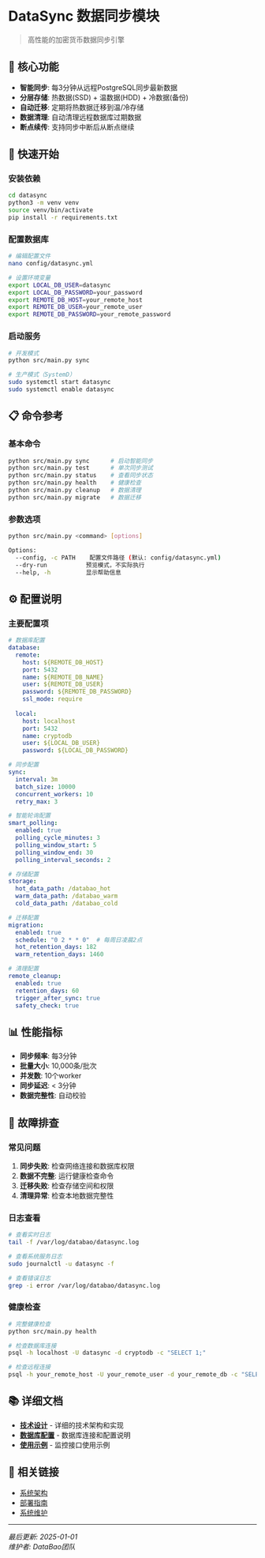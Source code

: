 # DataSync 数据同步模块

> 高性能的加密货币数据同步引擎

## 🎯 核心功能

- **智能同步**: 每3分钟从远程PostgreSQL同步最新数据
- **分层存储**: 热数据(SSD) + 温数据(HDD) + 冷数据(备份)
- **自动迁移**: 定期将热数据迁移到温/冷存储
- **数据清理**: 自动清理远程数据库过期数据
- **断点续传**: 支持同步中断后从断点继续

## 🚀 快速开始

### 安装依赖
```bash
cd datasync
python3 -m venv venv
source venv/bin/activate
pip install -r requirements.txt
```

### 配置数据库
```bash
# 编辑配置文件
nano config/datasync.yml

# 设置环境变量
export LOCAL_DB_USER=datasync
export LOCAL_DB_PASSWORD=your_password
export REMOTE_DB_HOST=your_remote_host
export REMOTE_DB_USER=your_remote_user
export REMOTE_DB_PASSWORD=your_remote_password
```

### 启动服务
```bash
# 开发模式
python src/main.py sync

# 生产模式（SystemD）
sudo systemctl start datasync
sudo systemctl enable datasync
```

## 📋 命令参考

### 基本命令
```bash
python src/main.py sync      # 启动智能同步
python src/main.py test      # 单次同步测试
python src/main.py status    # 查看同步状态
python src/main.py health    # 健康检查
python src/main.py cleanup   # 数据清理
python src/main.py migrate   # 数据迁移
```

### 参数选项
```bash
python src/main.py <command> [options]

Options:
  --config, -c PATH    配置文件路径 (默认: config/datasync.yml)
  --dry-run           预览模式，不实际执行
  --help, -h          显示帮助信息
```

## ⚙️ 配置说明

### 主要配置项
```yaml
# 数据库配置
database:
  remote:
    host: ${REMOTE_DB_HOST}
    port: 5432
    name: ${REMOTE_DB_NAME}
    user: ${REMOTE_DB_USER}
    password: ${REMOTE_DB_PASSWORD}
    ssl_mode: require
  
  local:
    host: localhost
    port: 5432
    name: cryptodb
    user: ${LOCAL_DB_USER}
    password: ${LOCAL_DB_PASSWORD}

# 同步配置
sync:
  interval: 3m
  batch_size: 10000
  concurrent_workers: 10
  retry_max: 3

# 智能轮询配置
smart_polling:
  enabled: true
  polling_cycle_minutes: 3
  polling_window_start: 5
  polling_window_end: 30
  polling_interval_seconds: 2

# 存储配置
storage:
  hot_data_path: /databao_hot
  warm_data_path: /databao_warm
  cold_data_path: /databao_cold

# 迁移配置
migration:
  enabled: true
  schedule: "0 2 * * 0"  # 每周日凌晨2点
  hot_retention_days: 182
  warm_retention_days: 1460

# 清理配置
remote_cleanup:
  enabled: true
  retention_days: 60
  trigger_after_sync: true
  safety_check: true
```

## 📊 性能指标

- **同步频率**: 每3分钟
- **批量大小**: 10,000条/批次
- **并发数**: 10个worker
- **同步延迟**: < 3分钟
- **数据完整性**: 自动校验

## 🔧 故障排查

### 常见问题
1. **同步失败**: 检查网络连接和数据库权限
2. **数据不完整**: 运行健康检查命令
3. **迁移失败**: 检查存储空间和权限
4. **清理异常**: 检查本地数据完整性

### 日志查看
```bash
# 查看实时日志
tail -f /var/log/databao/datasync.log

# 查看系统服务日志
sudo journalctl -u datasync -f

# 查看错误日志
grep -i error /var/log/databao/datasync.log
```

### 健康检查
```bash
# 完整健康检查
python src/main.py health

# 检查数据库连接
psql -h localhost -U datasync -d cryptodb -c "SELECT 1;"

# 检查远程连接
psql -h your_remote_host -U your_remote_user -d your_remote_db -c "SELECT 1;"
```

## 📚 详细文档

- **[技术设计](DESIGN.md)** - 详细的技术架构和实现
- **[数据库配置](DATABASE.md)** - 数据库连接和配置说明
- **[使用示例](EXAMPLES.md)** - 监控接口使用示例

## 🔗 相关链接

- [系统架构](../../ARCHITECTURE.md)
- [部署指南](../../DEPLOYMENT.md)
- [系统维护](../../system/MAINTENANCE.md)

---

*最后更新: 2025-01-01*  
*维护者: DataBao团队*
